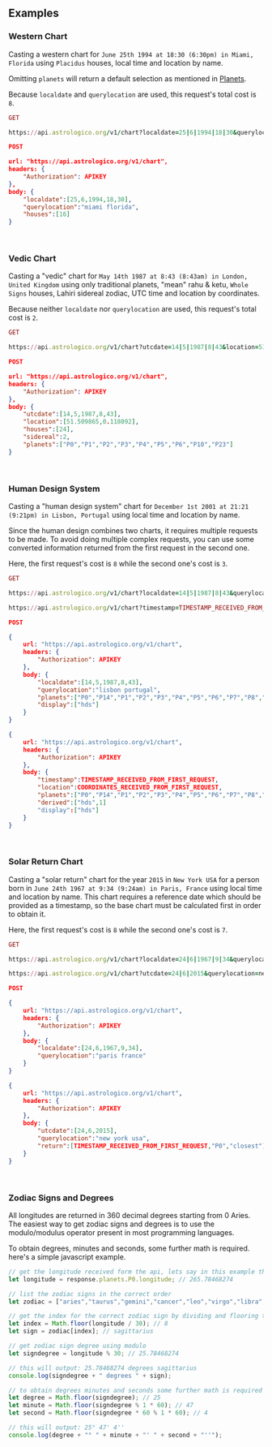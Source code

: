 ﻿## Examples

### Western Chart

Casting a western chart for `June 25th 1994 at 18:30 (6:30pm) in Miami, Florida` using `Placidus` houses, local time and location by name.

Omitting `planets` will return a default selection as mentioned in [Planets](parameters_planets.md).

Because `localdate` and `querylocation` are used, this request's total cost is `8`.

```ruby
GET

https://api.astrologico.org/v1/chart?localdate=25|6|1994|18|30&querylocation=miami florida&houses=15&key=APIKEY
```

```json
POST

url: "https://api.astrologico.org/v1/chart",
headers: {
	"Authorization": APIKEY
},
body: {
	"localdate":[25,6,1994,18,30],
	"querylocation":"miami florida",
	"houses":[16]
}
```

<br>

### Vedic Chart

Casting a "vedic" chart for `May 14th 1987 at 8:43 (8:43am) in London, United Kingdom` using only traditional planets, "mean" rahu & ketu, `Whole Signs` houses, Lahiri sidereal zodiac, UTC time and location by coordinates.

Because neither `localdate` nor `querylocation` are used, this request's total cost is `2`.

```ruby
GET

https://api.astrologico.org/v1/chart?utcdate=14|5|1987|8|43&location=51.509865|0.118092&planets=P0|P1|P2|P3|P4|P5|P6|P10|P23&houses=23&sidereal=2&key=APIKEY
```

```json
POST

url: "https://api.astrologico.org/v1/chart",
headers: {
	"Authorization": APIKEY
},
body: {
	"utcdate":[14,5,1987,8,43],
	"location":[51.509865,0.118092],
	"houses":[24],
	"sidereal":2,
	"planets":["P0","P1","P2","P3","P4","P5","P6","P10","P23"]
}
```

<br>

### Human Design System

Casting a "human design system" chart for `December 1st 2001 at 21:21 (9:21pm) in Lisbon, Portugal` using local time and location by name.

Since the human design combines two charts, it requires multiple requests to be made. To avoid doing multiple complex requests, you can use some converted information returned from the first request in the second one.

Here, the first request's cost is `8` while the second one's cost is `3`.

```ruby
GET

https://api.astrologico.org/v1/chart?localdate=14|5|1987|8|43&querylocation=lisbon portugal&planets=P0|P14|P1|P2|P3|P4|P5|P6|P7|P8|P9|P11|P24&display=hds&key=APIKEY

https://api.astrologico.org/v1/chart?timestamp=TIMESTAMP_RECEIVED_FROM_FIRST_REQUEST&location=COORDINATES_RECEIVED_FROM_FIRST_REQUEST&planets=P0|P14|P1|P2|P3|P4|P5|P6|P7|P8|P9|P11|P24&display=hds&derived=hds|1&key=APIKEY

```

```json
POST

{
	url: "https://api.astrologico.org/v1/chart",
	headers: {
		"Authorization": APIKEY
	},
	body: {
		"localdate":[14,5,1987,8,43],
		"querylocation":"lisbon portugal",
		"planets":["P0","P14","P1","P2","P3","P4","P5","P6","P7","P8","P9","P11","P24"],
		"display":["hds"]
	}
}

{
	url: "https://api.astrologico.org/v1/chart",
	headers: {
		"Authorization": APIKEY
	},
	body: {
		"timestamp":TIMESTAMP_RECEIVED_FROM_FIRST_REQUEST,
		"location":COORDINATES_RECEIVED_FROM_FIRST_REQUEST,
		"planets":["P0","P14","P1","P2","P3","P4","P5","P6","P7","P8","P9","P11","P24"],
		"derived":["hds",1]
		"display":["hds"]
	}
}
```

<br>

### Solar Return Chart

Casting a "solar return" chart for the year `2015` in `New York USA` for a person born in `June 24th 1967 at 9:34 (9:24am) in Paris, France` using local time and location by name. This chart requires a reference date which should be provided as a timestamp, so the base chart must be calculated first in order to obtain it.

Here, the first request's cost is `8` while the second one's cost is `7`.

```ruby
GET

https://api.astrologico.org/v1/chart?localdate=24|6|1967|9|34&querylocation=paris france&key=APIKEY

https://api.astrologico.org/v1/chart?utcdate=24|6|2015&querylocation=new york usa&return=TIMESTAMP_RECEIVED_FROM_FIRST_REQUEST|P0|closest&key=APIKEY
```

```json
POST

{
	url: "https://api.astrologico.org/v1/chart",
	headers: {
		"Authorization": APIKEY
	},
	body: {
		"localdate":[24,6,1967,9,34],
		"querylocation":"paris france"
	}
}

{
	url: "https://api.astrologico.org/v1/chart",
	headers: {
		"Authorization": APIKEY
	},
	body: {
		"utcdate":[24,6,2015],
		"querylocation":"new york usa",
		"return":[TIMESTAMP_RECEIVED_FROM_FIRST_REQUEST,"P0","closest"]
	}
}
```

<br>

### Zodiac Signs and Degrees

All longitudes are returned in 360 decimal degrees starting from 0 Aries. The easiest way to get zodiac signs and degrees is to use the modulo/modulus operator present in most programming languages.

To obtain degrees, minutes and seconds, some further math is required. here's a simple javascript example.

```js
// get the longitude received form the api, lets say in this example the value is 265.78468274
let longitude = response.planets.P0.longitude; // 265.78468274

// list the zodiac signs in the correct order
let zodiac = ["aries","taurus","gemini","cancer","leo","virgo","libra","scorpio","sagittarius","capricorn","aquarius","pisces"];

// get the index for the correct zodiac sign by dividing and flooring the longitude value
let index = Math.floor(longitude / 30); // 8
let sign = zodiac[index]; // sagittarius

// get zodiac sign degree using modulo
let signdegree = longitude % 30; // 25.78468274

// this will output: 25.78468274 degrees sagittarius
console.log(signdegree + " degrees " + sign);

// to obtain degrees minutes and seconds some further math is required
let degree = Math.floor(signdegree); // 25
let minute = Math.floor(signdegree % 1 * 60); // 47
let second = Math.floor(signdegree * 60 % 1 * 60); // 4

// this will output: 25° 47' 4''
console.log(degree + "° " + minute + "' " + second + "''");
```

<br>